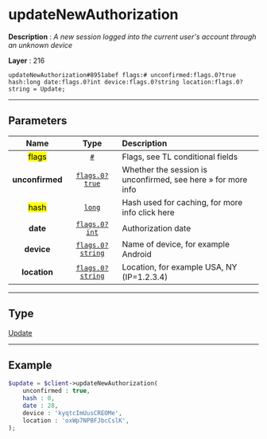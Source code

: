 # updateNewAuthorization

**Description** : *A new session logged into the current user&#039;s account through an unknown device*

**Layer** : 216

```tl
updateNewAuthorization#8951abef flags:# unconfirmed:flags.0?true hash:long date:flags.0?int device:flags.0?string location:flags.0?string = Update;
```

---

## Parameters

| Name | Type | Description |
| :---: | :---: | :--- |
| <mark>flags</mark> | [`#`](type/#) | Flags, see TL conditional fields |
| **unconfirmed** | [`flags.0?true`](type/true) | Whether the session is unconfirmed, see here » for more info |
| <mark>hash</mark> | [`long`](type/long) | Hash used for caching, for more info click here |
| **date** | [`flags.0?int`](type/int) | Authorization date |
| **device** | [`flags.0?string`](type/string) | Name of device, for example Android |
| **location** | [`flags.0?string`](type/string) | Location, for example USA, NY (IP=1.2.3.4) |

---

## Type

[Update](type/Update)

---

## Example

```php
$update = $client->updateNewAuthorization(
	unconfirmed : true,
	hash : 0,
	date : 28,
	device : 'kyqtcImUusCREOMe',
	location : 'oxWp7NPBFJbcCslK',
);
```